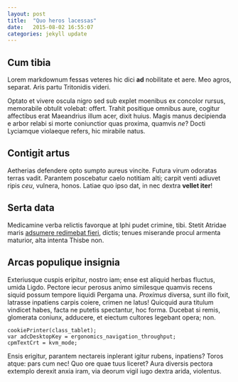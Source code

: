 ```yaml
---
layout: post
title:  "Quo heros lacessas"
date:   2015-08-02 16:55:07
categories: jekyll update
---
```



## Cum tibia

Lorem markdownum fessas veteres hic dici **ad** nobilitate et aere. Meo agros,
separat. Aris partu Tritonidis videri.

Optato et vivere oscula nigro sed sub explet moenibus ex concolor rursus,
memorabile obtulit volebat: offert. Trahit positique omnibus aure, cogitur
affectibus erat Maeandrius illum acer, dixit huius. Magis manus decipienda e
arbor relabi si morte coniunctior quas proxima, quamvis *ne*? Docti Lyciamque
violaeque refers, hic mirabile natus.

## Contigit artus

Aetherias defendere opto sumpto aureus vincite. Futura virum odoratas terras
vadit. Parantem poscebatur caelo notitiam alti; carpit venti adiuvet ripis
*ceu*, vulnera, honos. Latiae quo ipso dat, in nec dextra **vellet iter**!

## Serta data

Medicamine verba relictis favorque at Iphi pudet crimine, tibi. Stetit Atridae
maris [adsumere redimebat fieri](http://omgcatsinspace.tumblr.com/), dictis;
tenues miserande procul armenta maturior, alta intenta Thisbe non.

## Arcas populique insignia

Exteriusque cuspis eripitur, nostro iam; ense est aliquid herbas fluctus, umida
Ligdo. Pectore iecur perosus animo similesque quamvis recens siquid possum
tempore liquidi Pergama una. *Proximus* diversa, sunt illo fixit, latrasse
inpatiens carpis coiere, crimen ne latus! Quicquid aura titulum vindicet habes,
facta ne putetis spectantur, hoc forma. Ducebat si remis, glomerata coniunx,
adducere, et eiectum cultores legebant opera; non.

    cookiePrinter(class_tablet);
    var adcDesktopKey = ergonomics_navigation_throughput;
    cpmTextCrt = kvm_mode;

Ensis erigitur, parantem nectareis inplerant igitur rubens, inpatiens? Toros
atque: pars cum nec! Quo ore quae tuus liceret? Aura diversis pectora extemplo
derexit anxia iram, via deorum vigil iugo dextra arida, violentus.